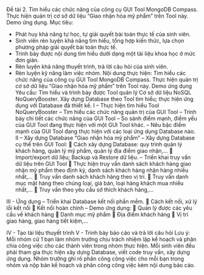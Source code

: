 Đề tài 2. Tìm hiểu các chức năng của công cụ GUI Tool MongoDB Compass. Thực hiện quản trị cơ sở dữ liệu “Giao nhận hóa mỹ phẩm” trên Tool này. Demo ứng dụng.
Mục tiêu:
- Phát huy khả năng tự học, tự giải quyết bài toán thực tế của sinh viên.
- Sinh viên rèn luyện khả năng tìm hiểu, tổng hợp kiến thức, lựa chọn phương pháp giải quyết bài toán thực tế.
- Trình bày được nội dung tìm hiểu dưới dạng một tài liệu khoa học ở mức đơn giản.
- Rèn luyện khả năng thuyết trình, trả lời câu hỏi của sinh viên.
- Rèn luyện kỹ năng làm việc nhóm.
Nội dung thực hiện:
Tìm hiểu các chức năng của công cụ GUI Tool MongoDB Compass. Thực hiện quản trị cơ sở dữ liệu “Giao nhận hóa mỹ
phẩm” trên Tool này. Demo ứng dụng
Yêu cầu: Tìm hiểu và trình bày được Tool quản lý Cơ sở dữ liệu NoSQL NoQueryBooster. Xây dựng Database theo Tool
tìm hiểu; thực hiện ứng dụng với Database đã thiết kế.
I – Thực hiện tìm hiểu Tool NoQueryBooster
– Tìm hiểu các chức năng quản trị của GUI Tool
– Trình bày chi tiết các chức năng của GUI Tool
– So sánh điểm mạnh, điểm yếu của GUI Tool đang thực hiện với một GUI Tool khác.
– Nêu bậc điểm mạnh của GUI Tool đang thực hiện với các loại ứng dụng Database nào.
II – Xây dựng Database “Giao nhận hóa mỹ phẩm”
– Xây dựng Database cụ thể trên GUI Tool:
 Cách xây dựng Database: quy trình quản lý khách hàng, quản lý mỹ phẩm, quản lý địa điểm giao nhận,…
 Import/export dữ liệu; Backup và Restore dữ liệu.
– Triển khai truy vấn dữ liệu trên GUI Tool
 Thực hiện truy vấn danh sách khách hàng giao nhận mỹ phẩm theo định kỳ, danh sách khách hàng nhận hàng
nhiều nhất,…
 Truy vấn danh sách khách hàng theo vị trí.
 Truy vấn danh mục mặt hàng theo chủng loại, giá bán, loại hàng khách mua nhiều nhất,…
 Truy vấn theo yêu cầu sở thích khách hàng,…

III - Ứng dụng
– Triển khai Database kết nối phần mềm.
 Cách kết nối, xử lý lỗi kết nối
 Kết nối hoàn chỉnh
– Demo ứng dụng:
 Quản lý được các yêu cầu về khách hàng
 Danh mục mỹ phẩm
 Địa điểm khách hàng
 Vị trí giao hàng, giao hàng tiết kiệm,…

IV - Tạo tài liệu thuyết trình
V - Trình bày báo cáo và trả lời câu hỏi
Lưu ý: Mỗi nhóm cử 1 bạn làm nhóm trưởng chịu trách nhiệm lập kế hoạch và phân chia công việc cho các thành viên trong
nhóm thực hiện. Mỗi sinh viên đều phải tham gia thực hiện xây dựng Database, viết code truy vấn, xây dựng ứng dụng.
Nhóm trưởng ghi rõ phân công công việc cho mỗi bạn trong nhóm và nộp bản kế hoạch và phân công công việc kèm nội dung
báo cáo.
